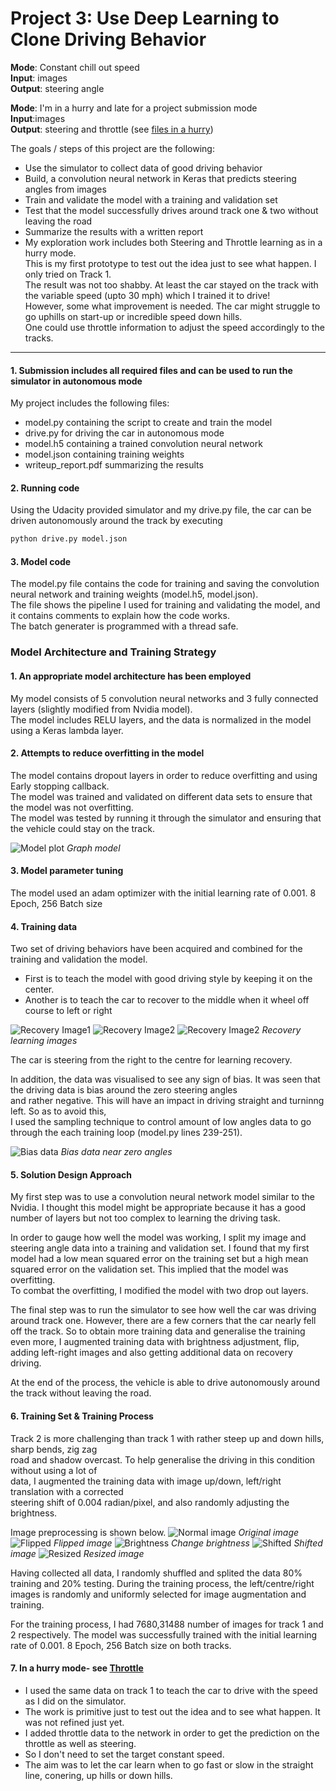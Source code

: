# **Project 3: Use Deep Learning to Clone Driving Behavior** 

**Mode**: Constant chill out speed  
**Input**: images  
**Output**: steering angle

**Mode**: I'm in a hurry and late for a project submission mode  
**Input**:images  
**Output**: steering and throttle
(see [files in a hurry](https://github.com/LukePhairatt/SDC-Behaviral-Cloning-Project3/tree/master/track1_racing))


The goals / steps of this project are the following:
* Use the simulator to collect data of good driving behavior
* Build, a convolution neural network in Keras that predicts steering angles from images
* Train and validate the model with a training and validation set
* Test that the model successfully drives around track one & two without leaving the road
* Summarize the results with a written report
* My exploration work includes both Steering and Throttle learning as in a hurry mode.  
  This is my first prototype to test out the idea just to see what happen. I only tried on Track 1.  
  The result was not too shabby. At least the car stayed on the track with the variable speed (upto 30 mph) which I trained it to drive!  
  However, some what improvement is needed. The car might struggle to go uphills on start-up or incredible speed down hills.  
  One could use throttle information to adjust the speed accordingly to the tracks.


[//]: # (Image References)

[image1]: ./examples/model.png "Model Visualization"
[image2]: ./examples/recovery1.jpg "Recovery Image1"
[image3]: ./examples/recovery2.jpg "Recovery Image2"
[image4]: ./examples/recovery3.jpg "Recovery Image3"
[image5]: ./examples/bias.png "Zero steering angle bias"
[image6]: ./examples/center.png "Normal Image"
[image7]: ./examples/flip.png "Flipped Image"
[image8]: ./examples/brightness.png "Adjust brightness"
[image9]: ./examples/shift.png "Shifted image"
[image10]: ./examples/resize.png "Resized image"

---
#### 1. Submission includes all required files and can be used to run the simulator in autonomous mode

My project includes the following files:
* model.py containing the script to create and train the model
* drive.py for driving the car in autonomous mode
* model.h5 containing a trained convolution neural network
* model.json containing training weights 
* writeup_report.pdf summarizing the results

#### 2. Running code

Using the Udacity provided simulator and my drive.py file, the car can be driven autonomously around the track by executing 
```sh
python drive.py model.json
```

#### 3. Model code

The model.py file contains the code for training and saving the convolution neural network and training weights (model.h5, model.json).  
The file shows the pipeline I used for training and validating the model, and it contains comments to explain how the code works.  
The batch generater is programmed with a thread safe.

### Model Architecture and Training Strategy

#### 1. An appropriate model architecture has been employed

My model consists of 5 convolution neural networks and 3 fully connected layers (slightly modified from Nvidia model).  
The model includes RELU layers, and the data is normalized in the model using a Keras lambda layer. 

#### 2. Attempts to reduce overfitting in the model

The model contains dropout layers in order to reduce overfitting and using Early stopping callback.   
The model was trained and validated on different data sets to ensure that the model was not overfitting.  
The model was tested by running it through the simulator and ensuring that the vehicle could stay on the track.

![Model plot][image1] 
_Graph model_

#### 3. Model parameter tuning

The model used an adam optimizer with the initial learning rate of 0.001. 8 Epoch, 256 Batch size

#### 4. Training data

Two set of driving behaviors have been acquired and combined for the training and validation the model. 
* First is to teach the model with good driving style by keeping it on the center. 
* Another is to teach the car to recover to the middle when it wheel off course to left or right

![Recovery Image1][image2]
![Recovery Image2][image3]
![Recovery Image2][image4]
_Recovery learning images_

The car is steering from the right to the centre for learning recovery.

In addition, the data was visualised to see any sign of bias. It was seen that the driving data is bias around the zero steering angles  
and rather negative. This will have an impact in driving straight and turninng left. So as to avoid this,  
I used the sampling technique to control amount of low angles data to go through the each training loop (model.py lines 239-251).

![Bias data][image5]
_Bias data near zero angles_


#### 5. Solution Design Approach

My first step was to use a convolution neural network model similar to the Nvidia. I thought this model might be appropriate because it has a good number of layers but not too complex to learning the driving task.

In order to gauge how well the model was working, I split my image and steering angle data into a training and validation set. I found that my first model had a low mean squared error on the training set but a high mean squared error on the validation set. This implied that the model was overfitting.  
To combat the overfitting, I modified the model with two drop out layers.

The final step was to run the simulator to see how well the car was driving around track one. However, there are a few corners that the car nearly fell off the track. So to obtain more training data and generalise the training even more, I augmented training data with brightness adjustment, flip, adding left-right images and also getting additional data on recovery driving. 

At the end of the process, the vehicle is able to drive autonomously around the track without leaving the road.

#### 6. Training Set & Training Process
Track 2 is more challenging than track 1 with rather steep up and down hills, sharp bends, zig zag  
road and shadow overcast. To help generalise the driving in this condition without using a lot of  
data, I augmented the training data with image up/down, left/right translation with a corrected  
steering shift of 0.004 radian/pixel, and also randomly adjusting the brightness.

Image preprocessing is shown below.
![Normal image][image6] _Original image_
![Flipped][image7] _Flipped image_
![Brightness][image8] _Change brightness_
![Shifted][image9] _Shifted image_
![Resized][image10] _Resized image_

Having collected all data, I randomly shuffled and splited the data 80% training and 20% testing. 
During the training process, the left/centre/right images is randomly and uniformly selected for image augmentation and training.  

For the training process, I had 7680,31488 number of images for track 1 and 2 respectively. 
The model was successfully trained with the initial learning rate of 0.001. 8 Epoch, 256 Batch size on both tracks.


#### 7. In a hurry mode- see [Throttle](https://github.com/LukePhairatt/SDC-Behaviral-Cloning-Project3/tree/master/track1_racing)
* I used the same data on track 1 to teach the car to drive with the speed as I did on the simulator. 
* The work is primitive just to test out the idea and to see what happen. It was not refined just yet. 
* I added throttle data to the network in order to get the prediction on the throttle as well as steering. 
* So I don't need to set the target constant speed. 
* The aim was to let the car learn when to go fast or slow in the straight line, conering, up hills or down hills. 
  








 

